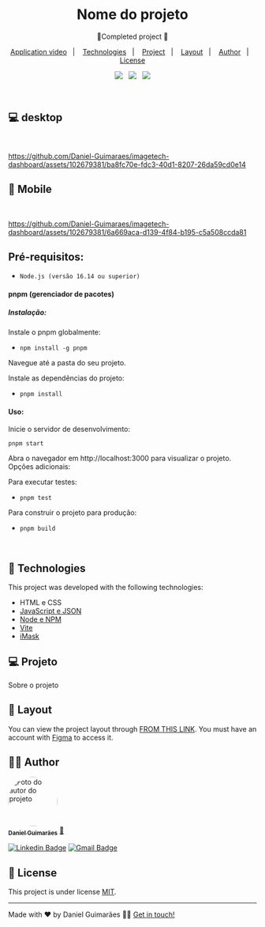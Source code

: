 <h1 align="center"> Nome do projeto </h1>

<p align="center">
	🚀Completed project 🚀
</p>

<p align="center">
  <a href="#-application-video">Application video</a>&nbsp;&nbsp;&nbsp;|&nbsp;&nbsp;&nbsp;
  <a href="#-technologies">Technologies</a>&nbsp;&nbsp;&nbsp;|&nbsp;&nbsp;&nbsp;
  <a href="#-project">Project</a>&nbsp;&nbsp;&nbsp;|&nbsp;&nbsp;&nbsp;
  <a href="#-layout">Layout</a>&nbsp;&nbsp;&nbsp;|&nbsp;&nbsp;&nbsp;
  <a href="#-Author">Author</a>&nbsp;&nbsp;&nbsp;|&nbsp;&nbsp;&nbsp;
  <a href="#-License">License</a>
</p>

<p align="center">
  <p align="center">
  <img src="https://img.shields.io/static/v1?label=license&message=MIT&color=8022F5&style=flat">&nbsp;&nbsp;
  <img src="https://img.shields.io/static/v1?label=Tecnologias&message=6&color=A8A60C&style=flat">&nbsp;&nbsp;
  <a href="https://www.linkedin.com/in/daniel-guimaraes-vieira/"><img src="https://img.shields.io/static/v1?label=feito%20por&message=Daniel&color=4B00A8&style=flat"></a>
</p>

<br>

<h2>
   💻 desktop
</h2>&nbsp;



https://github.com/Daniel-Guimaraes/imagetech-dashboard/assets/102679381/ba8fc70e-fdc3-40d1-8207-26da59cd0e14



<h2>
   📱 Mobile
</h2>&nbsp;




https://github.com/Daniel-Guimaraes/imagetech-dashboard/assets/102679381/6a669aca-d139-4f84-b195-c5a508ccda81




## Pré-requisitos:

- `Node.js (versão 16.14 ou superior)`

#### pnpm (gerenciador de pacotes)
##### Instalação:

Instale o pnpm globalmente:

- `npm install -g pnpm`

Navegue até a pasta do seu projeto.

Instale as dependências do projeto:

- `pnpm install`

#### Uso:

Inicie o servidor de desenvolvimento:

`pnpm start`

Abra o navegador em http://localhost:3000 para visualizar o projeto.
Opções adicionais:

Para executar testes:

- `pnpm test`

Para construir o projeto para produção:
- `pnpm build`
<br />



## 🚀 Technologies

This project was developed with the following technologies:

- HTML e CSS
- [JavaScript e JSON](https://www.javascript.com/)
- [Node e NPM](https://nodejs.org/)
- [Vite](https://vitejs.dev/)
- [iMask](https://imask.js.org)

## 💻 Projeto

Sobre o projeto

## 🔖 Layout

You can view the project layout through [FROM THIS LINK](https://www.figma.com/file/gpqavL469k0pPUGOmAQEM9/Explorer-Lab-%2301/duplicate). You must have an account with [Figma](https://figma.com) to access it.

## 👨‍💻 Author

<a href="https://www.linkedin.com/in/daniel-guimaraes-vieira/">
 <img style="border-radius: 50%;" src="https://avatars.githubusercontent.com/u/102679381?s=400&u=455e0e12c6d9f088ef8ff8f33bd2205f4847476e&v=4" width="100px;" alt="Foto do autor do projeto"/>
 <br />
 <sub><b>Daniel Guimarães</b></sub></a> <a href="https://www.linkedin.com/in/daniel-guimaraes-vieira/" title="Author Daniel">🚀</a>
 <br />

[![Linkedin Badge](https://img.shields.io/badge/-Daniel-blue?style=flat-square&logo=Linkedin&logoColor=white&link=https://www.linkedin.com/in/daniel-guimaraes-vieira/)](https://www.linkedin.com/in/daniel-guimaraes-vieira/)
[![Gmail Badge](https://img.shields.io/badge/-daniel.guimaraes.vieira.dev@gmail.com-c14438?style=flat-square&logo=Gmail&logoColor=white&link=mailto:daniel.guimaraes.vieira.dev@gmail.com)](mailto:daniel.guimaraes.vieira.dev@gmail.com)

## 📝 License

This project is under license [MIT](./LICENSE).

---

Made with ❤️ by Daniel Guimarães 👋🏽 [Get in touch!](https://www.linkedin.com/in/daniel-guimaraes-vieira/)







